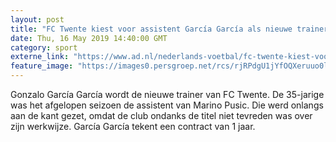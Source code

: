 ```yaml
---
layout: post
title: "FC Twente kiest voor assistent García García als nieuwe trainer"
date: Thu, 16 May 2019 14:40:00 GMT
category: sport
externe_link: "https://www.ad.nl/nederlands-voetbal/fc-twente-kiest-voor-assistent-garcia-garcia-als-nieuwe-trainer~ab0fd902/"
feature_image: "https://images0.persgroep.net/rcs/rjRPdgU1jYfOQXeruuo0l5griUM/diocontent/128917487/_fitwidth/400/?appId=21791a8992982cd8da851550a453bd7f&quality=0.7"
---
```


Gonzalo García García wordt de nieuwe trainer van FC Twente. De 35-jarige was het afgelopen seizoen de assistent van Marino Pusic. Die werd onlangs aan de kant gezet, omdat de club ondanks de titel niet tevreden was over zijn werkwijze. García García tekent een contract van 1 jaar.
